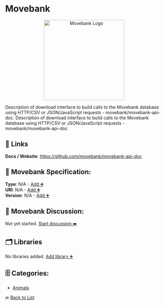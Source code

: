 # Movebank
<p align="center">
    <img width="256" src="https://raw.githubusercontent.com/apis-list/apis-list/main/apis/movebank/logo_256x256.png" alt="Movebank Logo"/>
</p>
Description of download interface to build calls to the Movebank database using HTTP/CSV or JSON/JavaScript requests - movebank/movebank-api-doc. Description of download interface to build calls to the Movebank database using HTTP/CSV or JSON/JavaScript requests - movebank/movebank-api-doc

##  🔗 Links
**Docs / Website**: https://github.com/movebank/movebank-api-doc

## 🧬 Movebank Specification:
**Type**: N/A - [Add ➕](https://github.com/apis-list/apis-list/edit/main/apis.yaml#L12635)  
**URI**: N/A - [Add ➕](https://github.com/apis-list/apis-list/edit/main/apis.yaml#L12635)  
**Version**: N/A - [Add ➕](https://github.com/apis-list/apis-list/edit/main/apis.yaml#L12635)

## 💬 Movebank Discussion:
Not yet started. [Start discussion ➡️](https://github.com/apis-list/apis-list/discussions/new)

## 🗂️ Libraries

No libraries added. [Add library ➕](https://github.com/apis-list/apis-list/edit/main/apis.yaml#L12635)    


## 🗄️ Categories:
- [Animals](https://github.com/apis-list/apis-list#animals-)

🔙  [Back to List](https://github.com/apis-list/apis-list)
